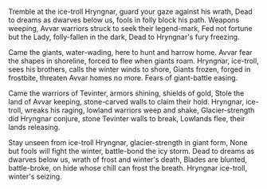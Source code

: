 Tremble at the ice-troll Hryngnar, guard your gaze against his wrath,
Dead to dreams as dwarves below us, fools in folly block his path.
Weapons weeping, Avvar warriors struck to seek their legend-mark,
Fed not fortune but the Lady, folly-fallen in the dark,
Dead to Hryngnar's fury freezing.

Came the giants, water-wading, here to hunt and harrow home.
Avvar fear the shapes in shoreline, forced to flee when giants roam.
Hryngnar, ice-troll, sees his brothers, calls the winter winds to shore,
Giants frozen, forged in frostbite, threaten Avvar homes no more.
Fears of giant-battle easing.

Came the warriors of Tevinter, armors shining, shields of gold,
Stole the land of Avvar keeping, stone-carved walls to claim their hold.
Hryngnar, ice-troll, wreaks his raging, lowland warriors weep and shake,
Glacier-strength did Hryngnar conjure, stone Tevinter walls to break,
Lowlands flee, their lands releasing.

Stay unseen from ice-troll Hryngnar, glacier-strength in giant form,
None but fools will fight the winter, battle-bond the icy storm.
Dead to dreams as dwarves below us, wrath of frost and winter's death,
Blades are blunted, battle-broke, on hide whose chill can frost the breath.
Hryngnar ice-troll, winter's seizing.
